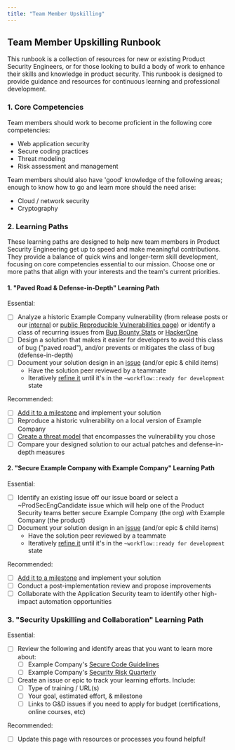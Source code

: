 ```yaml
---
title: "Team Member Upskilling"
---
```


## Team Member Upskilling Runbook

This runbook is a collection of resources for new or existing Product Security Engineers, or for those looking to build a body of work 
 to enhance their skills and knowledge in product security. This runbook is designed to provide guidance and resources for continuous learning and professional development.

### 1. Core Competencies

Team members should work to become proficient in the following core competencies:

- Web application security
- Secure coding practices
- Threat modeling
- Risk assessment and management

Team members should also have 'good' knowledge of the following areas; enough to know how to go and learn more should the need arise:

- Cloud / network security
- Cryptography

### 2. Learning Paths

These learning paths are designed to help new team members in Product Security Engineering get up to speed and make meaningful contributions. They provide a balance of quick wins and longer-term skill development, focusing on core competencies essential to our mission. Choose one or more paths that align with your interests and the team's current priorities.

#### 1. "Paved Road & Defense-in-Depth" Learning Path

Essential:

- [ ] Analyze a historic Example Company vulnerability (from release posts or our [internal](https://internal.example_company.com/handbook/security/product_security/application_security/reproducible-vulnerabilities/) or [public Reproducible Vulnerabilities page](/handbook/security/product-security/application-security/reproducible-vulnerabilities/)) or identify a class of recurring issues from [Bug Bounty Stats](https://bb-vuln-stats-example_company-com-gl-security-security-re-c25977bf1ada94.example_company.io/) or [HackerOne](https://hackerone.com/organizations/example_company/analytics/dashboards/submissions?eid=submissions_by_weakness)
- [ ] Design a solution that makes it easier for developers to avoid this class of bug ("paved road"), and/or prevents or mitigates the class of bug (defense-in-depth)
- [ ] Document your solution design in an [issue](https://example_company.com/example_company-com/gl-security/product-security/product-security-engineering/product-security-engineering-team/-/issues/new) (and/or epic & child items)
  - Have the solution peer reviewed by a teammate
  - Iteratively [refine it](/handbook/security/product-security/product-security-engineering/#step-by-step-refinement-process) until it's in the `~workflow::ready for development` state

Recommended:

- [ ] [Add it to a milestone](/handbook/security/product-security/product-security-engineering/milestone-planning/#milestone-planning-issue) and implement your solution
- [ ] Reproduce a historic vulnerability on a local version of Example Company
- [ ] [Create a threat model](/handbook/security/product-security/application-security/runbooks/threat-modeling/#creating-the-threat-model) that encompasses the vulnerability you chose
- [ ] Compare your designed solution to our actual patches and defense-in-depth measures

#### 2. "Secure Example Company with Example Company" Learning Path

Essential:

- [ ] Identify an existing issue off our issue board or select a ~ProdSecEngCandidate issue which will help one of the Product Security teams better secure Example Company (the org) _with_ Example Company (the product)
- [ ] Document your solution design in an [issue](https://example_company.com/example_company-com/gl-security/product-security/product-security-engineering/product-security-engineering-team/-/issues/new) (and/or epic & child items)
  - Have the solution peer reviewed by a teammate
  - Iteratively [refine it](/handbook/security/product-security/product-security-engineering/#step-by-step-refinement-process) until it's in the `~workflow::ready for development` state

Recommended:

- [ ] [Add it to a milestone](/handbook/security/product-security/product-security-engineering/milestone-planning/#milestone-planning-issue) and implement your solution
- [ ] Conduct a post-implementation review and propose improvements
- [ ] Collaborate with the Application Security team to identify other high-impact automation opportunities

### 3. "Security Upskilling and Collaboration" Learning Path

Essential:

- [ ] Review the following and identify areas that you want to learn more about:
  - [ ] Example Company's [Secure Code Guidelines](https://docs.example_company.com/ee/development/secure_coding_guidelines.html)
  - [ ] Example Company's [Security Risk Quarterly](/handbook/security/security-assurance/security-risk/storm-program/#risk-tracking-and-reporting)
- [ ] Create an issue or epic to track your learning efforts. Include:
  - [ ] Type of training / URL(s)
  - [ ] Your goal, estimated effort, & milestone
  - [ ] Links to G&D issues if you need to apply for budget (certifications, online courses, etc)

Recommended:

- [ ] Update this page with resources or processes you found helpful!
